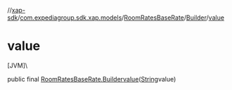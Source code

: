 //[xap-sdk](../../../../index.md)/[com.expediagroup.sdk.xap.models](../../index.md)/[RoomRatesBaseRate](../index.md)/[Builder](index.md)/[value](value.md)

# value

[JVM]\

public final [RoomRatesBaseRate.Builder](index.md)[value](value.md)([String](https://docs.oracle.com/javase/8/docs/api/java/lang/String.html)value)
